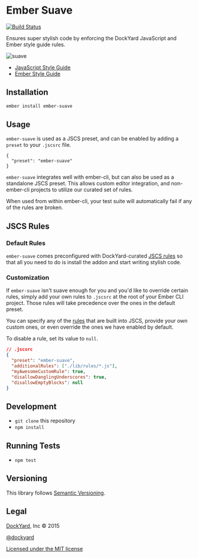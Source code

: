 # Ember Suave

[![Build Status](https://travis-ci.org/dockyard/ember-suave.svg?branch=master)](https://travis-ci.org/dockyard/ember-suave)

Ensures super stylish code by enforcing the DockYard JavaScript and
Ember style guide rules.

![suave](http://i.imgur.com/zM1X686.gif)

* [JavaScript Style Guide](https://github.com/dockyard/styleguides/blob/master/engineering/javascript.md)
* [Ember Style Guide](https://github.com/dockyard/styleguides/blob/master/engineering/ember.md)

## Installation

```bash
ember install ember-suave
```

## Usage

`ember-suave` is used as a JSCS preset, and can be enabled by adding a `preset` to your `.jscsrc` file.

```
{
  "preset": "ember-suave"
}
```

`ember-suave` integrates well with ember-cli, but can also be used as a standalone JSCS preset. This allows custom
editor integration, and non-ember-cli projects to utilize our curated set of rules.

When used from within ember-cli, your test suite will automatically fail if any of the rules are broken.

## JSCS Rules

### Default Rules

`ember-suave` comes preconfigured with DockYard-curated [JSCS rules](https://github.com/dockyard/ember-suave/blob/master/lib/jscsrc.json)
so that all you need to do is install the addon and start writing stylish code.

### Customization

If `ember-suave` isn't suave enough for you and you'd like to override
certain rules, simply add your own rules to `.jscsrc` at the root of
your Ember CLI project. Those rules will take precedence over the ones in the
default preset.

You can specify any of the [rules](http://jscs.info/rules.html) that are
built into JSCS, provide your own custom ones, or even override the ones we
have enabled by default.

To disable a rule, set its value to `null`.

```json
// .jscsrc
{
  "preset": "ember-suave",
  "additionalRules": ["./lib/rules/*.js"],
  "myAwesomeCustomRule": true,
  "disallowDanglingUnderscores": true,
  "disallowEmptyBlocks": null
}
```

## Development

* `git clone` this repository
* `npm install`

## Running Tests

* `npm test`

## Versioning

This library follows [Semantic Versioning](http://semver.org).

## Legal

[DockYard](http://dockyard.com/ember-consulting), Inc &copy; 2015

[@dockyard](http://twitter.com/dockyard)

[Licensed under the MIT license](http://www.opensource.org/licenses/mit-license.php)
